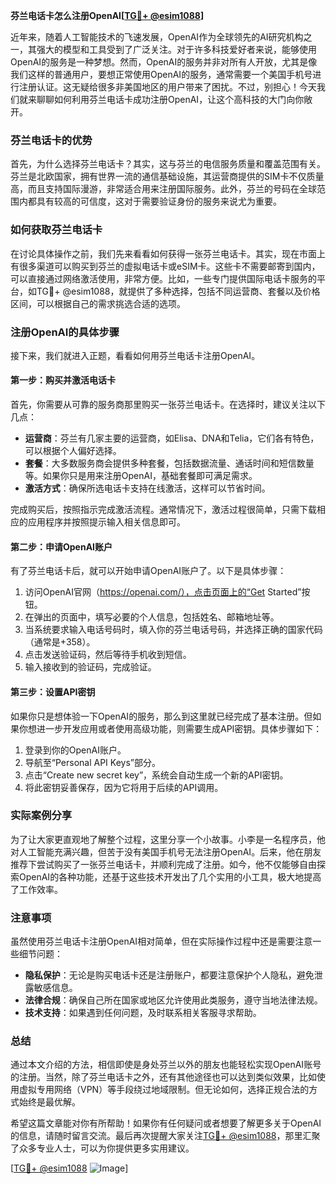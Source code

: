 **芬兰电话卡怎么注册OpenAI[[TG💪+ @esim1088](https://t.me/s/esim1088)]**

近年来，随着人工智能技术的飞速发展，OpenAI作为全球领先的AI研究机构之一，其强大的模型和工具受到了广泛关注。对于许多科技爱好者来说，能够使用OpenAI的服务是一种梦想。然而，OpenAI的服务并非对所有人开放，尤其是像我们这样的普通用户，要想正常使用OpenAI的服务，通常需要一个美国手机号进行注册认证。这无疑给很多非美国地区的用户带来了困扰。不过，别担心！今天我们就来聊聊如何利用芬兰电话卡成功注册OpenAI，让这个高科技的大门向你敞开。

### 芬兰电话卡的优势

首先，为什么选择芬兰电话卡？其实，这与芬兰的电信服务质量和覆盖范围有关。芬兰是北欧国家，拥有世界一流的通信基础设施，其运营商提供的SIM卡不仅质量高，而且支持国际漫游，非常适合用来注册国际服务。此外，芬兰的号码在全球范围内都具有较高的可信度，这对于需要验证身份的服务来说尤为重要。

### 如何获取芬兰电话卡

在讨论具体操作之前，我们先来看看如何获得一张芬兰电话卡。其实，现在市面上有很多渠道可以购买到芬兰的虚拟电话卡或eSIM卡。这些卡不需要邮寄到国内，可以直接通过网络激活使用，非常方便。比如，一些专门提供国际电话卡服务的平台，如TG💪+ @esim1088，就提供了多种选择，包括不同运营商、套餐以及价格区间，可以根据自己的需求挑选合适的选项。

### 注册OpenAI的具体步骤

接下来，我们就进入正题，看看如何用芬兰电话卡注册OpenAI。

#### 第一步：购买并激活电话卡

首先，你需要从可靠的服务商那里购买一张芬兰电话卡。在选择时，建议关注以下几点：
- **运营商**：芬兰有几家主要的运营商，如Elisa、DNA和Telia，它们各有特色，可以根据个人偏好选择。
- **套餐**：大多数服务商会提供多种套餐，包括数据流量、通话时间和短信数量等。如果你只是用来注册OpenAI，基础套餐即可满足需求。
- **激活方式**：确保所选电话卡支持在线激活，这样可以节省时间。

完成购买后，按照指示完成激活流程。通常情况下，激活过程很简单，只需下载相应的应用程序并按照提示输入相关信息即可。

#### 第二步：申请OpenAI账户

有了芬兰电话卡后，就可以开始申请OpenAI账户了。以下是具体步骤：

1. 访问OpenAI官网（https://openai.com/），点击页面上的“Get Started”按钮。
2. 在弹出的页面中，填写必要的个人信息，包括姓名、邮箱地址等。
3. 当系统要求输入电话号码时，填入你的芬兰电话号码，并选择正确的国家代码（通常是+358）。
4. 点击发送验证码，然后等待手机收到短信。
5. 输入接收到的验证码，完成验证。

#### 第三步：设置API密钥

如果你只是想体验一下OpenAI的服务，那么到这里就已经完成了基本注册。但如果你想进一步开发应用或者使用高级功能，则需要生成API密钥。具体步骤如下：

1. 登录到你的OpenAI账户。
2. 导航至“Personal API Keys”部分。
3. 点击“Create new secret key”，系统会自动生成一个新的API密钥。
4. 将此密钥妥善保存，因为它将用于后续的API调用。

### 实际案例分享

为了让大家更直观地了解整个过程，这里分享一个小故事。小李是一名程序员，他对人工智能充满兴趣，但苦于没有美国手机号无法注册OpenAI。后来，他在朋友推荐下尝试购买了一张芬兰电话卡，并顺利完成了注册。如今，他不仅能够自由探索OpenAI的各种功能，还基于这些技术开发出了几个实用的小工具，极大地提高了工作效率。

### 注意事项

虽然使用芬兰电话卡注册OpenAI相对简单，但在实际操作过程中还是需要注意一些细节问题：

- **隐私保护**：无论是购买电话卡还是注册账户，都要注意保护个人隐私，避免泄露敏感信息。
- **法律合规**：确保自己所在国家或地区允许使用此类服务，遵守当地法律法规。
- **技术支持**：如果遇到任何问题，及时联系相关客服寻求帮助。

### 总结

通过本文介绍的方法，相信即使是身处芬兰以外的朋友也能轻松实现OpenAI账号的注册。当然，除了芬兰电话卡之外，还有其他途径也可以达到类似效果，比如使用虚拟专用网络（VPN）等手段绕过地域限制。但无论如何，选择正规合法的方式始终是最优解。

希望这篇文章能对你有所帮助！如果你有任何疑问或者想要了解更多关于OpenAI的信息，请随时留言交流。最后再次提醒大家关注[TG💪+ @esim1088](https://t.me/s/esim1088)，那里汇聚了众多专业人士，可以为你提供更多实用建议。

[[TG💪+ @esim1088](https://t.me/s/esim1088) ![Image](https://i.postimg.cc/4NQfJmqS/Snipaste-2025-05-13-00-14-12.png)]